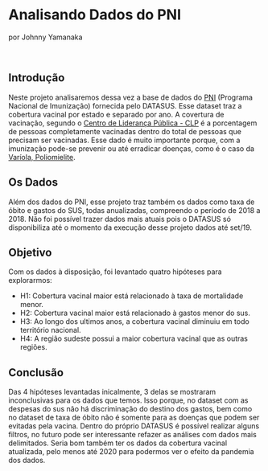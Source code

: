 # Analisando Dados do PNI  
por Johnny Yamanaka

<br/>

## Introdução  
Neste projeto analisaremos dessa vez a base de dados do [PNI](http://tabnet.datasus.gov.br/cgi/tabcgi.exe?pni/cnv/cpniuf.def) (Programa Nacional de Imunização) fornecida pelo DATASUS. Esse dataset traz a cobertura vacinal por estado e separado por ano. A covertura de vacinação, segundo o [Centro de Liderança Pública - CLP](https://www.clp.org.br/cobertura-vacinal-o-que-e-como-esta-e-por-que-e-tao-importante/) é a porcentagem de pessoas completamente vacinadas dentro do total de pessoas que precisam ser vacinadas. Esse dado é muito importante porque, com a imunização pode-se prevenir ou até erradicar doenças, como é o caso da [Varíola, Poliomielite](https://vacinas.com.br/blog/doencas-erradicadas-com-a-vacinacao/).  

## Os Dados
Além dos dados do PNI, esse projeto traz também os dados como taxa de óbito e gastos do SUS, todas anualizadas, compreendo o período de 2018 a 2018. Não foi possível trazer dados mais atuais pois o DATASUS só disponibiliza até o momento da execução desse projeto dados até set/19.

## Objetivo  
Com os dados à disposição, foi levantado quatro hipóteses para explorarmos:

* H1: Cobertura vacinal maior está relacionado à taxa de mortalidade menor.
* H2: Cobertura vacinal maior está relacionado à gastos menor do sus.
* H3: Ao longo dos ultimos anos, a cobertura vacinal diminuiu em todo território nacional.
* H4: A região sudeste possui a maior cobertura vacinal que as outras regiões.

## Conclusão  

Das 4 hipóteses levantadas inicalmente, 3 delas se mostraram inconclusivas para os dados que temos. Isso porque, no dataset com as despesas do sus não há discriminação do destino dos gastos, bem como no dataset de taxa de óbito não é somente para as doenças que podem ser evitadas pela vacina. Dentro do próprio DATASUS é possível realizar alguns filtros, no futuro pode ser interessante refazer as análises com dados mais delimitados. Seria bom também ter os dados da cobertura vacinal atualizada, pelo menos até 2020 para podermos ver o efeito da pandemia dos dados.
